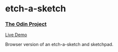 # etch-a-sketch

### [The Odin Project](https://www.theodinproject.com/)

[Live Demo](https://pcho101.github.io/top-etch-a-sketch/)

Browser version of an etch-a-sketch and sketchpad.
